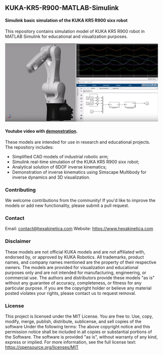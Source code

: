 ## KUKA-KR5-R900-MATLAB-Simulink
#### Simulink basic simulation of the KUKA KR5 R900 sixx robot

 This repository contains simulation model of KUKA KR5 R900 robot in MATLAB Simulink for educational and visualization purposes.

![Screenshot: ](Screenshot.jpg)

#### Youtube video with [demonstration](https://youtu.be/zROcYgskG9s).

 These models are intended for use in research and educational projects. The repository includes:
* Simplified CAD models of industrial robotic arm;
* Simulink real-time simulation of the KUKA KR5 R900 sixx robot;
* Analytical solution of 6DOF inverse kinematics;
* Demonstration of inverse kinematics using Simscape Multibody for inverse dynamics and 3D visualization.


### Contributing

We welcome contributions from the community! If you'd like to improve the models or add new functionality, please submit a pull request.

### Contact

Email: contact@hexakinetica.com
Website: https://www.hexakinetica.com



### Disclaimer

These models are not official KUKA models and are not affiliated with, endorsed by, or approved by KUKA Robotics. All trademarks, product names, and company names mentioned are the property of their respective owners.
The models are provided for visualization and educational purposes only and are not intended for manufacturing, engineering, or commercial use. The authors and distributors provide these models "as is" without any guarantee of accuracy, completeness, or fitness for any particular purpose.
If you are the copyright holder or believe any material posted violates your rights, please contact us to request removal.

### License
This project is licensed under the MIT License.
You are free to:
Use, copy, modify, merge, publish, distribute, sublicense, and sell copies of the software
Under the following terms:
The above copyright notice and this permission notice shall be included in all copies or substantial portions of the Software.
The software is provided "as is", without warranty of any kind, express or implied.
For more information, see the full license text: https://opensource.org/licenses/MIT